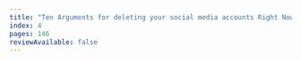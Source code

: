 ```yaml
---
title: "Ten Arguments for deleting your social media accounts Right Now by Jaron Lanier"
index: 4
pages: 146
reviewAvailable: false
---
```


